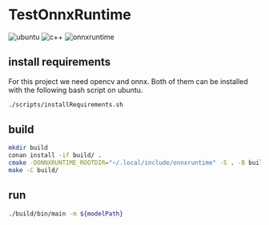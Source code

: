 # TestOnnxRuntime

![ubuntu](https://img.shields.io/badge/Ubuntu-E95420?style=flat&logo=ubuntu&logoColor=black) ![c++](https://img.shields.io/static/v1?label=C%2B%2B&message=20&color=blue&style=flat&logo=c%2B%2B&logoColor=blue&labelColor=white) ![onnxruntime](https://img.shields.io/static/v1?label=onnxruntime&message=1.10&color=blue&style=flat&logo=onnx&logoColor=blue&labelColor=white)

## install requirements

For this project we need opencv and onnx. Both of them can be installed with the following bash script on ubuntu.

```bash
./scripts/installRequirements.sh
```

## build

```bash
mkdir build
conan install -if build/ .
cmake -DONNXRUNTIME_ROOTDIR="~/.local/include/onnxruntime" -S . -B build/
make -C build/
```

## run

```bash
./build/bin/main -m ${modelPath}
```
